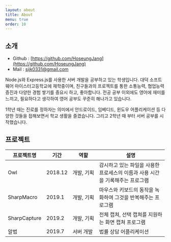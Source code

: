 ```yaml
---
layout: about
title: About
menu: true
order: 10
---
```


## 소개 
- Github : [https://github.com/HoseungJang](https://github.com/HoseungJang)
- Mail : sijk0331@gmail.com

Node.js와 Express.js를 사용한 서버 개발을 공부하고 있는 학생입니다. 대덕 소프트웨어 마이스터고등학교에 재학중이며, 친구들과의 프로젝트를 통한 소통능력, 협업능력 증진과 다양한 경험 쌓기를 중요시 하고, 좋아합니다. 전공 공부 이외에도 영어에 재미를 느끼고, 필요하다고 생각하여 영어 공부도 꾸준히 해나가고 있습니다.

1학년 때는 진로를 정하자는 의미에서 안드로이드, 임베디드, 윈도우 어플리케이션 등 다양한 것들을 접해보면서 학교 생활을 즐겼습니다. 그리고 2학년 때 부터 서버 공부를 시작했습니다.

## 프로젝트

| 프로젝트명 	| 기간 	|  역할 	| 설명 	|
|-----------------------------------------|-------------|----------------------------|---------------------------------------------------	|
| Owl | 2018.12 | 개발, 기획 | 감시하고 있는 파일을 사용한<br>프로세스의 이름과 사용 시간<br>을 기록해주는 프로그램 |
| SharpMacro | 2019.1 | 개발, 기획 | 마우스와 키보드의 동작을 녹<br>화하여 그것을 반복해주는 프<br>로그램 |
| SharpCapture | 2019.2 | 개발, 기획 | 전체 캡쳐, 선택 캡쳐를 지원하<br>는 화면 캡쳐 프로그램 |
| 알법 | 2019.7 | 서버 개발 | 법률 상담 어플리케이션 |